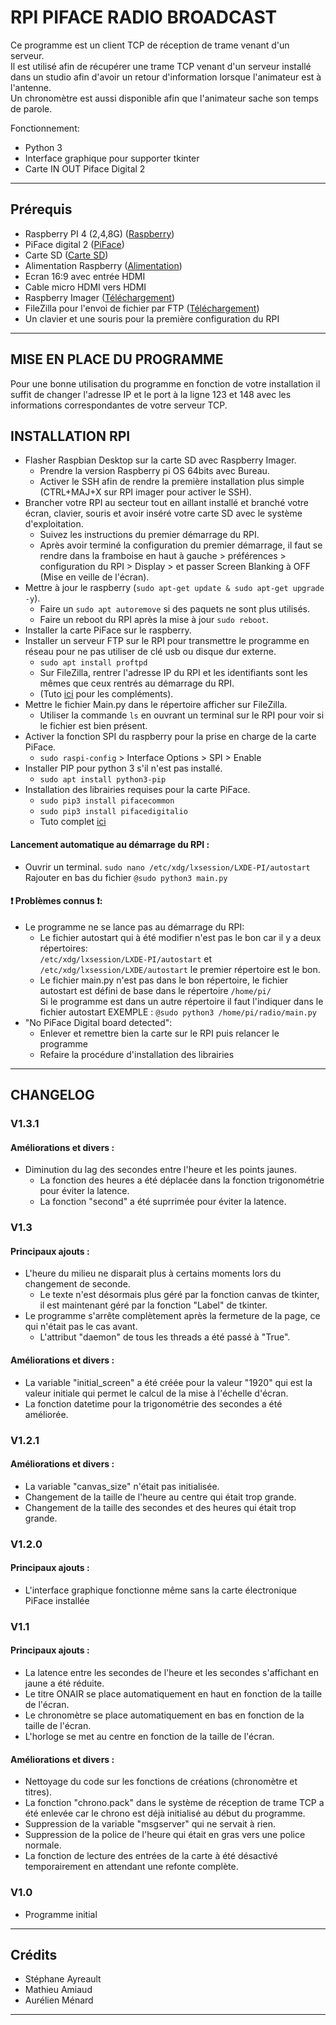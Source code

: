 # RPI PIFACE RADIO BROADCAST

Ce programme est un client TCP de réception de trame venant d'un serveur.  
Il est utilisé afin de récupérer une trame TCP venant d'un serveur installé dans un studio afin d'avoir un retour d'information lorsque l'animateur est à l'antenne.  
Un chronomètre est aussi disponible afin que l'animateur sache son temps de parole.  

Fonctionnement:
- Python 3
- Interface graphique pour supporter tkinter
- Carte IN OUT Piface Digital 2
***

## Prérequis
- Raspberry PI 4 (2,4,8G) ([Raspberry](https://www.kubii.fr/cartes-raspberry-pi/2772-nouveau-raspberry-pi-4-modele-b-4gb-kubii-0765756931182.html))
- PiFace digital 2 ([PiFace](https://shop.mchobby.be/fr/pi-hats/221-piface-digital-2-pour-raspberry-pi-3232100002210.html))
- Carte SD ([Carte SD](https://www.amazon.fr/SanDisk-M%C3%A9moire-microSDHC-Adaptateur-homologu%C3%A9e/dp/B08GY9NYRM/ref=sr_1_7?__mk_fr_FR=%C3%85M%C3%85%C5%BD%C3%95%C3%91&crid=3GQ2WS313G7WF&keywords=carte%2Bsd%2Bmicro%2B32&qid=1655934994&sprefix=carte%2Bsd%2Bmicro%2B32%2Caps%2C73&sr=8-7&th=1))
- Alimentation Raspberry ([Alimentation](https://www.kubii.fr/alimentations/2678-alimentation-officielle-usb-type-c-raspberry-pi-3272496300002.html))
- Ecran 16:9 avec entrée HDMI
- Cable micro HDMI vers HDMI
- Raspberry Imager ([Téléchargement](https://www.raspberrypi.com/software/))
- FileZilla pour l'envoi de fichier par FTP ([Téléchargement](https://filezilla-project.org/download.php?type=client))
- Un clavier et une souris pour la première configuration du RPI
***
## MISE EN PLACE DU PROGRAMME
Pour une bonne utilisation du programme en fonction de votre installation il suffit de changer l'adresse IP et le port à la ligne 123 et 148
avec les informations correspondantes de votre serveur TCP.
## INSTALLATION RPI

- Flasher Raspbian Desktop sur la carte SD avec Raspberry Imager.
  - Prendre la version Raspberry pi OS 64bits avec Bureau.
  - Activer le SSH afin de rendre la première installation plus simple (CTRL+MAJ+X sur RPI imager pour activer le SSH).
- Brancher votre RPI au secteur tout en aillant installé et branché votre écran, clavier, souris et avoir inséré votre carte SD avec le système d'exploitation.
  - Suivez les instructions du premier démarrage du RPI.
  - Après avoir terminé la configuration du premier démarrage, il faut se rendre dans la framboise en haut à gauche > préférences > configuration du RPI > Display > et passer Screen Blanking à OFF (Mise en veille de l'écran).
- Mettre à jour le raspberry (`sudo apt-get update & sudo apt-get upgrade -y`).
  - Faire un `sudo apt autoremove` si des paquets ne sont plus utilisés.
  - Faire un reboot du RPI après la mise à jour `sudo reboot`.
- Installer la carte PiFace sur le raspberry.
- Installer un serveur FTP sur le RPI pour transmettre le programme en réseau pour ne pas utiliser de clé usb ou disque dur externe.
  - `sudo apt install proftpd`
  - Sur FileZilla, rentrer l'adresse IP du RPI et les identifiants sont les mêmes que ceux rentrés au démarrage du RPI.
  - (Tuto [ici](https://raspberry-pi.fr/installer-serveur-ftp-raspberry-pi/) pour les compléments).
- Mettre le fichier Main.py dans le répertoire afficher sur FileZilla.
  - Utiliser la commande `ls` en ouvrant un terminal sur le RPI pour voir si le fichier est bien présent.
- Activer la fonction SPI du raspberry pour la prise en charge de la carte PiFace.
  - `sudo raspi-config` > Interface Options > SPI > Enable
- Installer PIP pour python 3 s'il n'est pas installé.
  - `sudo apt install python3-pip`
- Installation des librairies requises pour la carte PiFace.
  - `sudo pip3 install pifacecommon`
  - `sudo pip3 install pifacedigitalio`
  - Tuto complet [ici](https://github.com/piface/pifacedigitalio)

#### Lancement automatique au démarrage du RPI :
- Ouvrir un terminal.
`sudo nano /etc/xdg/lxsession/LXDE-PI/autostart`  
Rajouter en bas du fichier `@sudo python3 main.py`
#### ❗ Problèmes connus ❗:
- Le programme ne se lance pas au démarrage du RPI:
  - Le fichier autostart qui à été modifier n'est pas le bon car il y a deux répertoires:    
  `/etc/xdg/lxsession/LXDE-PI/autostart` et `/etc/xdg/lxsession/LXDE/autostart` le premier répertoire est le bon.
  - Le fichier main.py n'est pas dans le bon répertoire, le fichier autostart est défini de base dans le répertoire `/home/pi/`  
  Si le programme est dans un autre répertoire il faut l'indiquer dans le fichier autostart EXEMPLE : `@sudo python3 /home/pi/radio/main.py`
- "No PiFace Digital board detected":
  - Enlever et remettre bien la carte sur le RPI puis relancer le programme
  - Refaire la procédure d'installation des librairies

***
## CHANGELOG
### V1.3.1
#### **Améliorations et divers :**
- Diminution du lag des secondes entre l'heure et les points jaunes.
  - La fonction des heures a été déplacée dans la fonction trigonométrie pour éviter la latence.
  - La fonction "second" a été suprrimée pour éviter la latence.
### V1.3
#### **Principaux ajouts :**
- L'heure du milieu ne disparait plus à certains moments lors du changement de seconde.
  - Le texte n'est désormais plus géré par la fonction canvas de tkinter, il est maintenant géré par la fonction "Label" de tkinter.
- Le programme s'arrête complètement après la fermeture de la page, ce qui n'était pas le cas avant.
  - L'attribut "daemon" de tous les threads a été passé à "True".
#### **Améliorations et divers :**
- La variable "initial_screen" a été créée pour la valeur "1920" qui est la valeur initiale qui permet le calcul de la mise à l'échelle d'écran.
- La fonction datetime pour la trigonométrie des secondes a été améliorée.
### V1.2.1
#### **Améliorations et divers :**
- La variable "canvas_size" n'était pas initialisée.
- Changement de la taille de l'heure au centre qui était trop grande.
- Changement de la taille des secondes et des heures qui était trop grande.
### V1.2.0
#### **Principaux ajouts :**
- L'interface graphique fonctionne même sans la carte électronique PiFace installée

### V1.1
#### **Principaux ajouts :**
- La latence entre les secondes de l'heure et les secondes s'affichant en jaune a été réduite.
- Le titre ONAIR se place automatiquement en haut en fonction de la taille de l'écran.
- Le chronomètre se place automatiquement en bas en fonction de la taille de l'écran.
- L'horloge se met au centre en fonction de la taille de l'écran.
#### **Améliorations et divers :**
- Nettoyage du code sur les fonctions de créations (chronomètre et titres).
- La fonction "chrono.pack" dans le système de réception de trame TCP a été enlevée car le chrono est déjà initialisé au début du programme.
- Suppression de la variable "msgserver" qui ne servait à rien.
- Suppression de la police de l'heure qui était en gras vers une police normale.
- La fonction de lecture des entrées de la carte à été désactivé temporairement en attendant une refonte complète.

### V1.0
- Programme initial
***

## Crédits
- Stéphane Ayreault
- Mathieu Amiaud
- Aurélien Ménard
***


